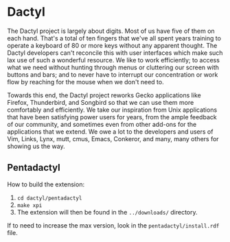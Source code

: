 # Dactyl

The Dactyl project is largely about digits. Most of us have five of them on each hand. That's a total of ten fingers that we've all spent years training to operate a keyboard of 80 or more keys without any apparent thought. The Dactyl developers can't reconcile this with user interfaces which make such lax use of such a wonderful resource. We like to work efficiently; to access what we need without hunting through menus or cluttering our screen with buttons and bars; and to never have to interrupt our concentration or work flow by reaching for the mouse when we don't need to.

Towards this end, the Dactyl project reworks Gecko applications like Firefox, Thunderbird, and Songbird so that we can use them more comfortably and efficiently. We take our inspiration from Unix applications that have been satisfying power users for years, from the ample feedback of our community, and sometimes even from other add-ons for the applications that we extend. We owe a lot to the developers and users of Vim, Links, Lynx, mutt, cmus, Emacs, Conkeror, and many, many others for showing us the way. 

## Pentadactyl

How to build the extension:

1. `cd dactyl/pentadactyl`
1. `make xpi`
1. The extension will then be found in the `../downloads/` directory.

If to need to increase the max version, look in the `pentadactyl/install.rdf` file.
